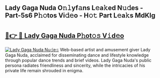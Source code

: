 ## Lady Gaga Nuda O𝚗𝚕yf𝚊ns L𝚎a𝚔ed N𝚞𝚍es - Part-5s6 P𝚑𝚘tos Vi𝚍𝚎o - H𝚘𝚝 Part L𝚎a𝚔s MdKIg

# <h2><a href="http://kf5evrs.oniu.top/?m=Lady+Gaga+Nuda">🔗👉 🔴 Lady Gaga Nuda P𝚑ot𝚘𝚜 V𝚒d𝚎o</a></h2>

[![Lady Gaga Nuda Nu𝚍e𝚜](https://i.imgur.com/0qMVB7G.gif)](http://kf5evrs.oniu.top/?m=Lady+Gaga+Nuda)
Web-based artist and amusement giver Lady Gaga Nuda, acclaimed for disseminating dance and lifestyle knowledge through popular dance trends and brief videos. Lady Gaga Nuda's public persona radiates friendliness and sincerity, while the intricacies of his private life remain shrouded in enigma.  
